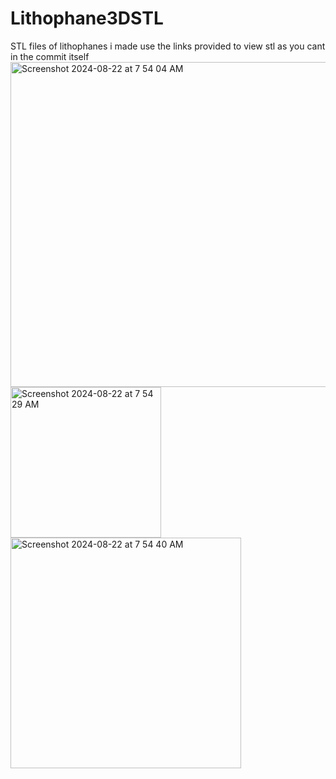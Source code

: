 # Lithophane3DSTL
STL files of lithophanes i made
use the links provided to view stl as you cant in the commit itself
<img width="520" alt="Screenshot 2024-08-22 at 7 54 04 AM" src="https://github.com/user-attachments/assets/4033223e-6594-46c5-aab1-cea37f2bfd80">
<img width="241" alt="Screenshot 2024-08-22 at 7 54 29 AM" src="https://github.com/user-attachments/assets/dff02683-2c0d-4da2-9569-f8f43d7e713d">
<img width="369" alt="Screenshot 2024-08-22 at 7 54 40 AM" src="https://github.com/user-attachments/assets/59656f92-4ea1-4162-8fa7-ca85a7969025">
